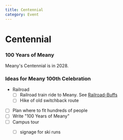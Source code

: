 ```yaml
---
title: Centennial
category: Event
---
```

# Centennial
### 100 Years of Meany

Meany's Centennial is in 2028.

### Ideas for Meany 100th Celebration

- Railroad
    - [ ] Railroad train ride to Meany. See [Railroad-Buffs](Railroad-Buffs)
    - [ ] Hike of old switchback route
- [ ] Plan where to fit hundreds of people
- [ ] Write "100 Years of Meany"
- [ ] Campus tour
    - [ ] signage for ski runs

